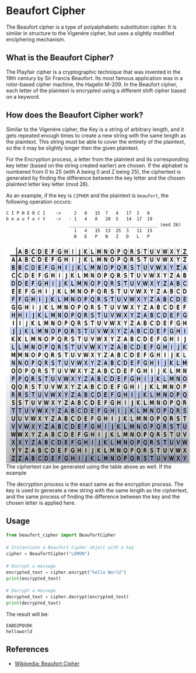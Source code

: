 # Beaufort Cipher
The Beaufort cipher is a type of polyalphabetic substitution cipher. It is similar in structure to
the Vigenère cipher, but uses a slightly modified enciphering mechanism.

## What is the Beaufort Cipher?
The Playfair cipher is a cryptographic technique that was invented in the 19th century by Sir 
Francis Beaufort. Its most famous application was in a rotor-based cipher machine, the Hagelin 
M-209. In the Beaufort cipher, each letter of the plaintext is encrypted using a different 
shift cipher based on a keyword.

## How does the Beaufort Cipher work?
Similar to the Vigenère cipher, the Key is a string of arbitrary length, and it gets repeated
enough times to create a new string with the same length as the plaintext. This string must be 
able to cover the entirety of the plaintext, so the it may be slightly longer then the given plaintext.

For the Encryption process, a letter from the plaintext and its corresponding key letter (based 
on the string created earlier) are chosen. If the alphabet is numbered from 0 to 25 (with A being 
0 and Z being 25), the ciphertext is generated by finding the difference between the key letter 
and the chosen plaintext letter key letter (mod 26).

As an example, if the key is `CIPHER` and the plaintext is `beaufort`, the following operation 
occurs:
```
C I P H E R C I    ->     2   8   15  7   4   17  2   8 
b e a u f o r t    ->   - 1   4   0   20  5   14  17  19
                        __________________________________ (mod 26)
                          1   4   15  13  25  3   11  15
                          B   E   P   N   Z   D   L   P
```

<img src="Beaufort Table Guide.jpg" height=600 width=600 align="center">
The ciphertext can be generated using the table above as well. If the example

The decryption process is the exact same as the encryption process. The key is used to 
generate a new string with the same length as the ciphertext, and the same process of finding 
the difference between the key and the chosen letter is applied here.

## Usage
```python
from beaufort_cipher import BeaufortCipher

# Instantiate a Beaufort Cipher object with a key
cipher = BeaufortCipher("LEMON")

# Encrypt a message
encrypted_text = cipher.encrypt("hello World")
print(encrypted_text)

# Decrypt a message
decrypted_text = cipher.decrypt(encrypted_text)
print(decrypted_text)
```

The result will be:
```
EABDZPQVDK
helloworld
```

## References
- <a href="https://en.wikipedia.org/wiki/Beaufort_cipher"> Wikipedia: Beaufort Cipher</a>
